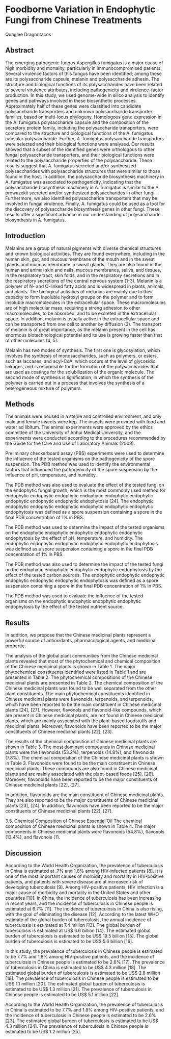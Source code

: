 # Foodborne Variation in Endophytic Fungi from Chinese Treatments
Quaglee Dragontacos


## Abstract
The emerging pathogenic fungus Aspergillus fumigatus is a major cause of high morbidity and mortality, particularly in immunocompromised patients. Several virulence factors of this fungus have been identified; among these are its polysaccharide capsule, melanin and polysaccharide adhesin. The structure and biological functions of its polysaccharides have been related to several virulence attributes, including pathogenicity and virulence-factor production. In this study, we used genome-wide in silico analysis to identify genes and pathways involved in these biosynthetic processes. Approximately half of these genes were classified into candidate polysaccharide transporters and unknown polysaccharide transporter families, based on multi-locus phylogeny. Homologous gene expression in the A. fumigatus polysaccharide capsule and the composition of the secretory protein family, including the polysaccharide transporters, were compared to the structure and biological functions of the A. fumigatus capsular polysaccharide. Further, A. fumigatus polysaccharide transporters were selected and their biological functions were analyzed. Our results showed that a subset of the identified genes were orthologous to other fungal polysaccharide transporters, and their biological functions were related to the polysaccharide properties of the polysaccharide. These results suggest that A. fumigatus secreted and/or synthesized polysaccharides with polysaccharide structures that were similar to those found in the host. In addition, the polysaccharide biosynthesis machinery in A. fumigatus was associated to pathogenicity, indicating that the polysaccharide biosynthesis machinery in A. fumigatus is similar to the A. prowazekii secreted and/or synthesized polysaccharides in other fungi. Furthermore, we also identified polysaccharide transporters that may be involved in fungal virulence. Finally, A. fumigatus could be used as a tool for the discovery of polysaccharide biosynthesis genes in other fungi. These results offer a significant advance in our understanding of polysaccharide biosynthesis in A. fumigatus.


## Introduction
Melanins are a group of natural pigments with diverse chemical structures and known biological activities. They are found everywhere, including in the human skin, gut, and mucous membrane of the mouth and in the sweat glands and mucous membrane in sweat glands. They are also found in the human and animal skin and nails, mucous membranes, saliva, and tissues, in the respiratory tract, skin folds, and in the respiratory secretions and in the respiratory secretions of the central nervous system (1-3). Melanin is a polymer of N- and O-linked fatty acids and is widespread in plants, animals, and plants. The biological activities of melanins are mainly due to their capacity to form insoluble hydroxyl groups on the polymer and to form insoluble macromolecules in the extracellular space. These macromolecules are of high molecular mass, requiring a strong adhesion to other macromolecules, to be absorbed, and to be excreted in the extracellular space. In addition, melanin is usually active in the extracellular space and can be transported from one cell to another by diffusion (2). The transport of melanin is of great importance, as the melanin present in the cell has enormous biotechnological potential and its use is growing faster than that of other molecules (4, 5).

Melanin has two modes of synthesis. The first one is glycosylation, which involves the synthesis of monosaccharides, such as polymers, or esters, such as laccases, and acyl-CoA, which occurs at the level of glycosidic linkages, and is responsible for the formation of the polysaccharides that are used as coatings for the solubilization of the organic molecule. The second mode of synthesis is lignification, in which the synthesis of the polymer is carried out in a process that involves the synthesis of a heterogeneous mixture of polymers.


## Methods
The animals were housed in a sterile and controlled environment, and only male and female insects were kep. The insects were provided with food and water ad libitum. The animal experiments were approved by the ethics committee of the University of Anhui Medical University, and the experiments were conducted according to the procedures recommended by the Guide for the Care and Use of Laboratory Animals (2009).

Preliminary checkerboard assay (PBS) experiments were used to determine the influence of the tested organisms on the pathogenicity of the spore suspension. The PDB method was used to identify the environmental factors that influenced the pathogenicity of the spore suspension by the influence of pH, temperature, and humidity.

The PDB method was also used to evaluate the effect of the tested fungi on the endophytic fungal growth, which is the most commonly used method for endophytic endophytic endophytic endophytic endophytic endophytic endophytic endophytic endophytic endophytosis [24]. The endophytic endophytic endophytic endophytic endophytic endophytic endophytic endophytosis was defined as a spore suspension containing a spore in the final PDB concentration of 1% in PBS.

The PDB method was used to determine the impact of the tested organisms on the endophytic endophytic endophytic endophytic endophytic endophytosis by the effect of pH, temperature, and humidity. The endophytic endophytic endophytic endophytic endophytic endophytosis was defined as a spore suspension containing a spore in the final PDB concentration of 1% in PBS.

The PDB method was also used to determine the impact of the tested fungi on the endophytic endophytic endophytic endophytic endophytosis by the effect of the tested carbon sources. The endophytic endophytic endophytic endophytic endophytic endophytic endophytosis was defined as a spore suspension containing a spore in the final PDB concentration of 1% in PBS.

The PDB method was used to evaluate the influence of the tested organisms on the endophytic endophytic endophytic endophytic endophytosis by the effect of the tested nutrient source.


## Results
In addition, we propose that the Chinese medicinal plants represent a powerful source of antioxidants, pharmacological agents, and medicinal propertie.

The analysis of the global plant communities from the Chinese medicinal plants revealed that most of the phytochemical and chemical composition of the Chinese medicinal plants is shown in Table 1. The major phytochemical constituents identified were listed in Table 1 and are presented in Table 2. The phytochemical compositions of the Chinese medicinal plants are presented in Table 2. The chemical composition of the Chinese medicinal plants was found to be well separated from the other plant constituents. The main phytochemical constituents identified in Chinese medicinal plants were flavonoids, terpenoids, and terpenoids, which have been reported to be the main constituent in Chinese medicinal plants [24], [27]. However, flavonols and flavonoid-like compounds, which are present in Chinese medicinal plants, are not found in Chinese medicinal plants, which are mainly associated with the plant-based foodstuffs and medicinal plants. Moreover, flavonoids have been reported to be the major constituents of Chinese medicinal plants [22], [23].

The results of the chemical composition of Chinese medicinal plants are shown in Table 3. The most dominant compounds in Chinese medicinal plants were the flavonoids (53.2%), terpenoids (14.8%), and flavonoids (7.8%). The chemical composition of the Chinese medicinal plants is shown in Table 3. Flavonoids were found to be the main constituent in Chinese medicinal plants. These compounds are also found in Chinese medicinal plants and are mainly associated with the plant-based foods [25], [26]. Moreover, flavonoids have been reported to be the major constituents of Chinese medicinal plants [22], [27].

In addition, flavonoids are the main constituent of Chinese medicinal plants. They are also reported to be the major constituents of Chinese medicinal plants [23], [24]. In addition, flavonoids have been reported to be the major constituents of Chinese medicinal plants [22], [27].

3.5. Chemical Composition of Chinese Essential Oil
The chemical composition of Chinese medicinal plants is shown in Table 4. The major components in Chinese medicinal plants were flavonoids (54.8%), flavonols (13.4%), and flavonols (11.


## Discussion
According to the World Health Organization, the prevalence of tuberculosis in China is estimated at .7% and 1.8% among HIV-infected patients [8]. It is one of the most important causes of morbidity and mortality in HIV-positive patients, and patients with severe disease are at increased risk of developing tuberculosis [9]. Among HIV-positive patients, HIV infection is a major cause of morbidity and mortality in the United States and other countries [10]. In China, the incidence of tuberculosis has been increasing in recent years, and the incidence of tuberculosis in Chinese people is estimated at 6.7% [11]. The incidence of tuberculosis in China is also rising, with the goal of eliminating the disease [12]. According to the latest WHO estimate of the global burden of tuberculosis, the annual incidence of tuberculosis is estimated at 7.4 million [13]. The global burden of tuberculosis is estimated at US$ 6.6 billion [14]. The estimated global burden of tuberculosis is estimated to be US$ 19.5 billion [15]. The global burden of tuberculosis is estimated to be US$ 5.6 billion [16].

In this study, the prevalence of tuberculosis in Chinese people is estimated to be 7.7% and 1.8% among HIV-positive patients, and the incidence of tuberculosis in Chinese people is estimated to be 2.6% [17]. The prevalence of tuberculosis in China is estimated to be US$ 4.3 million [18]. The estimated global burden of tuberculosis is estimated to be US$ 2.8 million [19]. The prevalence of tuberculosis in Chinese people is estimated to be US$ 1.1 million [20]. The estimated global burden of tuberculosis is estimated to be US$ 1.3 million [21]. The prevalence of tuberculosis in Chinese people is estimated to be US$ 5.1 million [22].

According to the World Health Organization, the prevalence of tuberculosis in China is estimated to be 7.7% and 1.8% among HIV-positive patients, and the incidence of tuberculosis in Chinese people is estimated to be 2.6% [23]. The estimated global burden of tuberculosis is estimated to be US$ 4.3 million [24]. The prevalence of tuberculosis in Chinese people is estimated to be US$ 1.2 million [25].
